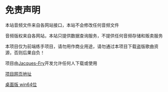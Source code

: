 # 免责声明
本站音频文件来自各网站接口，本站不会修改任何音频文件

音频版权来自各网站，本站只提供数据查询服务，不提供任何音频存储和贩卖服务

本项目仅为前端练手项目，请勿用作商业用途，请勿通过本项目下载盗版歌曲资源，否则后果自负！

项目由[Jacques-Fry](https://github.com/Jacques-Fry)开发允许任何人下载或使用  

[项目网页地址](http://6s.net579.com:24630/)  

[桌面版 win64位](http://6s.net579.com:24630/file/zip/JacquesFry'Music.zip)
